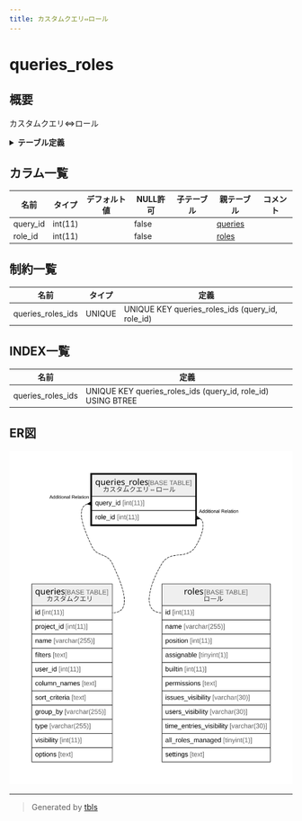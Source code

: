 ```yaml
---
title: カスタムクエリ⇔ロール
---
```

# queries_roles

## 概要

カスタムクエリ⇔ロール

<details>
<summary><strong>テーブル定義</strong></summary>

```sql
CREATE TABLE `queries_roles` (
  `query_id` int(11) NOT NULL,
  `role_id` int(11) NOT NULL,
  UNIQUE KEY `queries_roles_ids` (`query_id`,`role_id`)
) ENGINE=InnoDB DEFAULT CHARSET=utf8mb4
```

</details>

## カラム一覧

| 名前       | タイプ     | デフォルト値       | NULL許可   | 子テーブル      | 親テーブル                 | コメント     |
| -------- | ------- | ------------ | -------- | ---------- | --------------------- | -------- |
| query_id | int(11) |              | false    |            | [queries](queries.md) |          |
| role_id  | int(11) |              | false    |            | [roles](roles.md)     |          |

## 制約一覧

| 名前                | タイプ    | 定義                                               |
| ----------------- | ------ | ------------------------------------------------ |
| queries_roles_ids | UNIQUE | UNIQUE KEY queries_roles_ids (query_id, role_id) |

## INDEX一覧

| 名前                | 定義                                                           |
| ----------------- | ------------------------------------------------------------ |
| queries_roles_ids | UNIQUE KEY queries_roles_ids (query_id, role_id) USING BTREE |

## ER図

![er](queries_roles.svg)

---

> Generated by [tbls](https://github.com/k1LoW/tbls)
